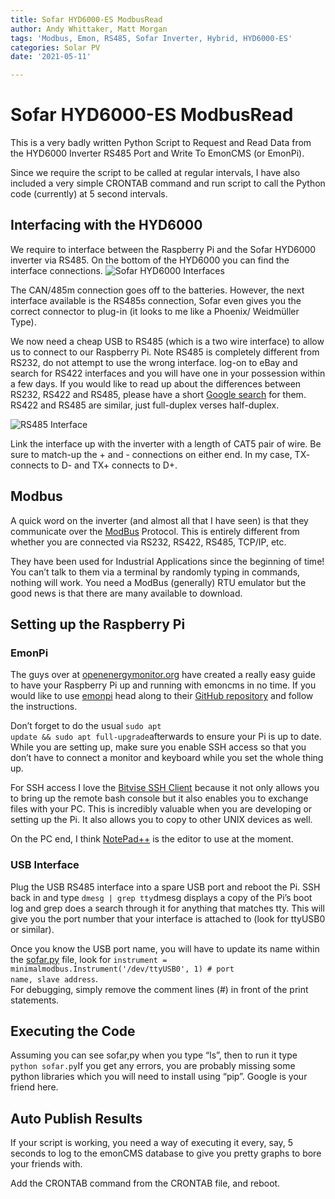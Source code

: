 ```yaml
---
title: Sofar HYD6000-ES ModbusRead
author: Andy Whittaker, Matt Morgan
tags: 'Modbus, Emon, RS485, Sofar Inverter, Hybrid, HYD6000-ES'
categories: Solar PV
date: '2021-05-11'

---
```

<h1 id="sofar-hyd6000-es-modbusread">Sofar HYD6000-ES ModbusRead
</h1>This is a very badly written Python Script to Request and Read Data from the HYD6000 Inverter RS485 Port and Write To EmonCMS (or EmonPi).

Since we require the script to be called at regular intervals, I have also included a very simple CRONTAB command and run script to call the Python code (currently) at 5 second intervals.
<h2 id="interfacing-with-the-hyd6000">Interfacing with the HYD6000
</h2>We require to interface between the Raspberry Pi and the Sofar HYD6000 inverter via RS485. On the bottom of the HYD6000 you can find the interface connections.

<img src="https://www.andywhittaker.com/img/HYD6000-RS485-01.jpg" alt="Sofar HYD6000 Interfaces">

The CAN/485m connection goes off to the batteries. However, the next interface available is the RS485s connection, Sofar even gives you the correct connector to plug-in (it looks to me like a Phoenix/ Weidmüller Type).

We now need a cheap USB to RS485 (which is a two wire interface) to allow us to connect to our Raspberry Pi. Note RS485 is completely different from RS232, do not attempt to use the wrong interface. log-on to eBay and search for RS422 interfaces and you will have one in your possession within a few days. If you would like to read up about the differences between RS232, RS422 and RS485, please have a short <a href="https://www.omega.co.uk/techref/das/rs-232-422-485.html#">Google search</a> for them. RS422 and RS485 are similar, just full-duplex verses half-duplex.

<img src="https://www.andywhittaker.com/img/RS485-Interface01.jpg" alt="RS485 Interface">

Link the interface up with the inverter with a length of CAT5 pair of wire. Be sure to match-up the + and - connections on either end. In my case, TX- connects to D- and TX+ connects to D+.
<h2 id="modbus">Modbus
</h2>A quick word on the inverter (and almost all that I have seen) is that they communicate over the <a href="https://en.wikipedia.org/wiki/Modbus">ModBus</a> Protocol. This is entirely different from whether you are connected via RS232, RS422, RS485, TCP/IP, etc.

They have been used for Industrial Applications since the beginning of time! You can’t talk to them via a terminal by randomly typing in commands, nothing will work. You need a ModBus (generally) RTU emulator but the good news is that there are many available to download.
<h2 id="setting-up-the-raspberry-pi">Setting up the Raspberry Pi
</h2><h3 id="emonpi">EmonPi
</h3>The guys over at <a href="https://openenergymonitor.org/">openenergymonitor.org</a> have created a really easy guide to have your Raspberry Pi up and running with emoncms in no time. If you would like to use <a href="https://github.com/openenergymonitor/emonpi/wiki/emonSD-pre-built-SD-card-Download-&amp;-Change-Log#emonsd-17oct19-stable">emonpi</a> head along to their <a href="https://github.com/openenergymonitor/emonpi">GitHub repository</a> and follow the instructions.

Don’t forget to do the usual
<code data-te-codeblock="">sudo apt update &amp;&amp; sudo apt full-upgrade</code>afterwards to ensure your Pi is up to date. While you are setting up, make sure you enable SSH access so that you don’t have to connect a monitor and keyboard while you set the whole thing up.

For SSH access I love the <a href="https://www.bitvise.com/ssh-client-download">Bitvise SSH Client</a> because it not only allows you to bring up the remote bash console but it also enables you to exchange files with your PC. This is incredibly valuable when you are developing or setting up the Pi. It also allows you to copy to other UNIX devices as well.

On the PC end, I think <a href="https://notepad-plus-plus.org/">NotePad++</a> is the editor to use at the moment.
<h3 id="usb-interface">USB Interface
</h3>Plug the USB RS485 interface into a spare USB port and reboot the Pi. SSH back in and type
<code data-te-codeblock="">dmesg | grep tty</code>dmesg displays a copy of the Pi’s boot log and grep does a search through it for anything that matches tty. This will give you the port number that your interface is attached to (look for ttyUSB0 or similar).

Once you know the USB port name, you will have to update its name within the <a href="http://sofar.py">sofar.py</a> file, look for
<code>instrument = minimalmodbus.Instrument('/dev/ttyUSB0', 1) # port name, slave address</code>.
<br>
For debugging, simply remove the comment lines (#) in front of the print statements.
<h2 id="executing-the-code">Executing the Code
</h2>Assuming you can see sofar,py when you type “ls”, then to run it type
<code data-te-codeblock="">python sofar.py</code>If you get any errors, you are probably missing some python libraries which you will need to install using “pip”. Google is your friend here.
<h2 id="node">Auto Publish Results</h2>If your script is working, you need a way of executing it every, say, 5 seconds to log to the emonCMS database to give you pretty graphs to bore your friends with.

Add the CRONTAB command from the CRONTAB file, and reboot. 
